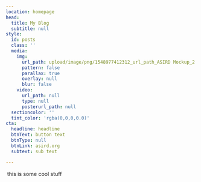 ```yaml
---
location: homepage
head:
  title: My Blog
  subtitle: null
style:
  id: posts
  class: ''
  media:
    img:
      url_path: upload/image/png/1548977412312_url_path_ASIRD Mockup_2.png
      pattern: false
      parallax: true
      overlay: null
      blur: false
    video:
      url_path: null
      type: null
      posterurl_path: null
  sectioncolor: ''
  tint_color: 'rgba(0,0,0,0.0)'
cta:
  headline: headline
  btnText: button text
  btnType: null
  btnLink: asird.org
  subtext: sub text

---
```


<p>&nbsp;this is some cool stuff</p>

